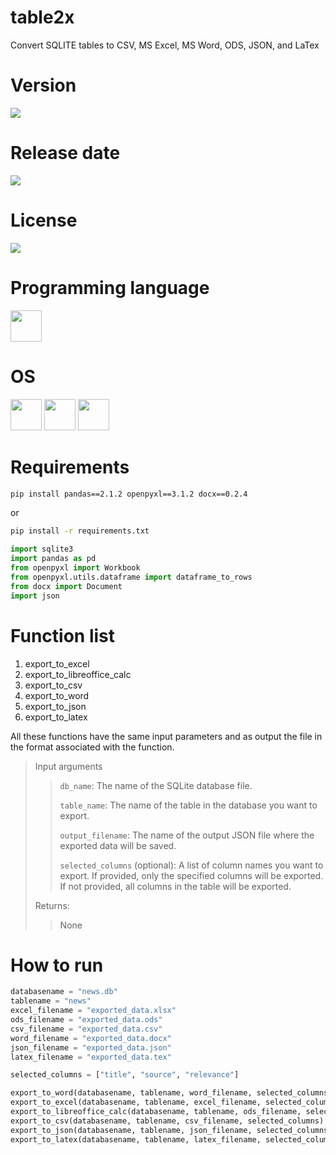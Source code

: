 # table2x

Convert SQLITE tables to CSV, MS Excel, MS Word, ODS, JSON, and LaTex

# Version

![](https://img.shields.io/badge/Version%3A-1.0-success)

# Release date

![](https://img.shields.io/badge/Release%20date-Mar%2C%2014%2C%202023-9cf)

# License

![](https://img.shields.io/github/license/Ileriayo/markdown-badges?style=for-the-badge)

# Programming language

<img src="https://img.icons8.com/?size=512&id=13441&format=png" width="50"/>

# OS

<img src="https://img.icons8.com/?size=512&id=17842&format=png" width="50"/> <img src="https://img.icons8.com/?size=512&id=122959&format=png" width="50"/> <img src="https://img.icons8.com/?size=512&id=108792&format=png" width="50"/>

# Requirements

```bash
pip install pandas==2.1.2 openpyxl==3.1.2 docx==0.2.4
```

or

```bash
pip install -r requirements.txt
```

```python
import sqlite3
import pandas as pd
from openpyxl import Workbook
from openpyxl.utils.dataframe import dataframe_to_rows
from docx import Document
import json
```

# Function list

1. export_to_excel
2. export_to_libreoffice_calc
3. export_to_csv
4. export_to_word
5. export_to_json
6. export_to_latex

All these functions have the same input parameters and as output the file in the format associated with the function.


> Input arguments
>
>> `db_name`: The name of the SQLite database file.
>> 
>> `table_name`: The name of the table in the database you want to export.
>> 
>> `output_filename`: The name of the output JSON file where the exported data will be saved.
>> 
>> `selected_columns` (optional): A list of column names you want to export. If provided, only the specified columns will be exported. If not provided, all columns in the table will be exported.
>
> Returns:
> 
>> None

# How to run

```python
databasename = "news.db"
tablename = "news"
excel_filename = "exported_data.xlsx"
ods_filename = "exported_data.ods"
csv_filename = "exported_data.csv"
word_filename = "exported_data.docx"
json_filename = "exported_data.json"
latex_filename = "exported_data.tex"

selected_columns = ["title", "source", "relevance"]

export_to_word(databasename, tablename, word_filename, selected_columns)
export_to_excel(databasename, tablename, excel_filename, selected_columns)
export_to_libreoffice_calc(databasename, tablename, ods_filename, selected_columns)
export_to_csv(databasename, tablename, csv_filename, selected_columns)
export_to_json(databasename, tablename, json_filename, selected_columns)
export_to_latex(databasename, tablename, latex_filename, selected_columns)
```
